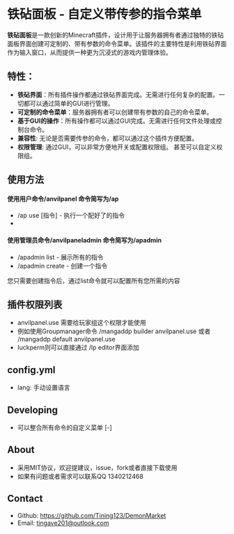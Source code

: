 # 铁砧面板 - 自定义带传参的指令菜单
**铁砧面板**是一款创新的Minecraft插件，设计用于让服务器拥有者通过独特的铁砧面板界面创建可定制的、带有参数的命令菜单。该插件的主要特性是利用铁砧界面作为输入窗口，从而提供一种更为沉浸式的游戏内管理体验。

## 特性：
- **铁砧界面**：所有插件操作都通过铁砧界面完成。无需进行任何复杂的配置。一切都可以通过简单的GUI进行管理。
- **可定制的命令菜单**：服务器拥有者可以创建带有参数的自己的命令菜单。
- **基于GUI的操作**：所有操作都可以通过GUI完成。无需进行任何文件处理或控制台命令。
- **兼容性**: 无论是否需要传参的命令，都可以通过这个插件方便配置。 
- **权限管理**: 通过GUI，可以非常方便地开关或配置权限组。 甚至可以自定义权限组。

## 使用方法
#### 使用用户命令/anvilpanel 命令简写为/ap
+ /ap use [指令] - 执行一个配好了的指令
+ 
#### 使用管理员命令/anvilpaneladmin 命令简写为/apadmin
+ /apadmin list - 展示所有的指令
+ /apadmin create - 创建一个指令

您只需要创建指令后，通过list命令就可以配置所有您所需的内容

## 插件权限列表
+ anvilpanel.use 需要给玩家组这个权限才能使用
+ 例如使用Groupmanager命令 /mangaddp builder anvilpanel.use 或者 /mangaddp default anvilpanel.use
+ luckperm则可以直接通过 /lp editor界面添加

## config.yml
+ lang: 手动设置语言

## Developing
+ 可以整合所有命令的自定义菜单 [-]
## About
+ 采用MIT协议，欢迎提建议，issue，fork或者直接下载使用
+ 如果有问题或者需求可以联系QQ 1340212468
## Contact
- Github: https://github.com/Tining123/DemonMarket
- Email: tingave201@outlook.com
